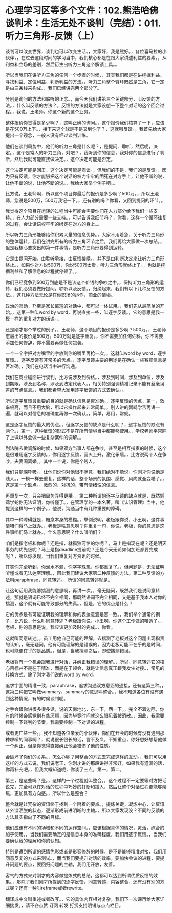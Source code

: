 # 心理学习区等多个文件：102.熊浩哈佛谈判术：生活无处不谈判（完结）：011.听力三角形-反馈（上）

谈判可以改变世界，谈判也可以改变生活。，大家好，我是熊好。，各位喜马拉的小伙伴，，在过去这段时间的学习当中，我们核心都是在跟大家讲述利益的要素。，从利益和立场的差别，然后衍生出听力三角这个解锁工具。。

所以当我们在讲听力三角的任何一个步骤的时候，，其实我们都是在讲挖掘利益、寻找利益、定位利益、判断利益的方法。，听力三角整个臂环既然是三角，它一定是由三条线来构成。，我们已经讲完两个部分了。

分别是询问的方法和聆听的正念。，而今天我们讲第三个关键部分，叫反馈的方法。，什么叫反馈的方法？，反馈的方法就是大家设想一下整个对话的这个回合过程。，我说，王老师，你这个新的这个业务。

整体报价你觉得是多少啊？，这叫正确的询问。，这个报价我们核算了一下，应该是在500万上下。，接下来这个球是不是又到你了？，这就叫反馈。，我首先给大家提出一个观念，一般人没有经过谈判训练。

他们在谈判局势中，他们的听力三角是什么呢？，是提问、聆听，然后呢，决定。，这个是常人的听力三角，对吧？，我听到你的信息，我对你的信息进行了判断，然后我就可能直接做决定。，这个决定可能是否定。

这个决定可能是回击，这个决定可能是商谈。，但我们的不是，我们的是反馈。，因为只有反馈，你才能够把这个说话的权力牢牢的困死在对方手上，让他不断的说，让他不断的说，让他不断的说。，我给大家举个例子吧。。

比方说，王老师啊，所以这个项目你最后的报价是多少啊？500万。，所以王老师，您说是500万，500万我记一下。，还有别的吗？你看，又回到提问的环节。。

我觉得这个项目在运转的过程当中可能会需要你们在人力部分给予我们一些支持。，在人力部分需要一些支持。，可以告诉我细节吗？，你看，这样一个循环往复的过程，会让话语权牢牢的绑定在对方的身上。。

所以听力三角形能够给你积累大量的信息优势。，大家不用着急，关于听力三角形的整体运转，我们在讲完所有的听力三角环节之后，我们再给大家做一次总结。，但是我核心要突出的第一件事情，是听力三角形要得到运转。

它是由提问开始，由聆听承接，由反馈接续。，并不是由判断决定来让听力三角形终止。，如果你对方说500万，你说500万太贵，听力三角形就终止了。，也就是挖掘利益和了解信息的过程就停顿了。。

你们已经竞争到500万到底是不是该这个价钱的争吵之中。，保持听力三角形的运转，我们必须要做好提问，聆听以及反馈。，归纳起来，我们有以下几种反馈的方法。，这几种方法无论是在你职场的运作，商业的情境。

政治的互动，乃至是家长离短的对话中，都可以一体试用。，我们先从最简单的开始。，这第一种叫word by word，再说直接一些，叫逐字反馈。，它的意思是我一模一样的重复对方的话语。。

还是刚才那个举过的例子。，王老师，这个项目的报价是多少啊？500万。，王老师您最出的报价是500万。500万就是逐字重复。，你不需要加任何佐料，你不需要添加任何修辞，你不需要再做任何包装。

一个一个字把对方嘴里的字放到你的嘴里再抢一次。，这就叫word by word，逐字反馈。，逐字反馈有非常多的优点。，逐字反馈主要的用途是在确认一些客观信息是否准确。，我们在电话当中进行沟通。

我们在商业碰面进行谈判，比方说涉及到价格。，涉及到时间，涉及到单位，涉及到期限，涉及到名称，涉及到法定代表人。，相关特别强调精准记录不能有丝毫误差的节点信息。，我们都希望大家用逐字反馈的方式去确认。。

所以逐字反馈最重要的目的就是确认信息是否准确。，逐字反馈的优点，第一，效率极高，而且不用大脑，所以它操作起来非常简单。，别人讲的鹦鹉学舌再讲一遍，就可以对信息的准确度再做一次确认。，简单，易用，常规。

这是逐字反馈的最大的优点。，但逐字反馈的缺点是什么呢？，逐字反馈的缺点有两个。，第一，这种反馈的形式不是在所有情境当中都能够使用。，学校老师平常除了上课以外会做一些复杂案件的调解。。

到法院去做调解的时候，如果双方当事人都在争吵，甚至是相互指责的时候，这个是很难用逐字反馈的。，你用逐字反馈，营火上升，激化矛盾。，比方说两个人在争吵，夫妻闹离婚。，其中一个说，你是个贱人。

我们只能深呼吸。，让他们说你对他很不满意，我们绝对不能说，你刚才你说他是贱人。，一模一样去重复。这样的话，整个场景的氛围、感觉、风向就全变糟了。，这是第一个缺点。，激烈的、对抗的、带有情绪性的信息。

再重复一次，只会把局势弄得更糟。，第二种所谓的逐字反馈的缺点就是，既然鹦鹉学蛇你无法证明，你听懂了。，在管理学的一本名著，叫《认识管理》当中，他提到这样的一个例子。，他说，沟通当中有几种重要的障碍。

其中一种障碍就是，概念本身的模糊。，举例说明，老板跟你说，小王啊，这件事情咱们得马上就办。，老板是啥意思啊？你重复一句，你说，老板，你的意思是这件事咱们马上就办。，什么意思啊？什么叫咱们？

咱们是指老板和你呢？还是指，就孤独可怜的你呢？，马上是指现在呢？还是明天事务的优先级呢？马上是指deadline提前呢？还是今天无论如何加班都要完成呢？，所以你发现，当我们重复对方资讯的时候。

其实你完全听到，你滴水不漏，你字字珠玑，你都重复了。，但问题是，无法证明听懂或者无法达至理解。，因此我们建议大家第二种反馈的方法。第二种反馈的方法叫paraphrase，同意转述。，所谓的同意转述就是。

让这句话用我能够揣测的意思啊，再讲一次。，毫无疑问，既然我们是说同意转述，那就是语词已经不完全相同，那既然语词不完全相同，又是基于我本人对你的揣测，这个就有可能导致部分的失真。，但是，它的优点是什么？

它的优点是有可能证明我的理解和你的表达意涵是否一致。，我们举个通常的例子，比方说，什么叫同意转述？老板跟你说，小王啊，你这个工作做的糟透了。，老板，你的意思是说，我应该更加及时的完成。，你看。

这就叫同意转述。，员工用他自己可能的理解，去揣测了老板对这个问题出现指责的认知。，毫无疑问，他有可能理解的是错误的，因为老板可能不在乎的是时间，也可能更在乎的是品质。，但是，当我揣测之后，即使揣测错误。

老板将有一个机会跟我进行对话，并纠正我错误的理解。，所以，同意转述它的核心目标并不是在于精准，而是在于领会，就是让信息真正跟我发生对接。，常见的转换方式，除了刚才我们说的word by word。

追求字面的精准一致，paraphrase，追求沟通双方意涵的通接，还有这第三种。，这第三种把它叫做summary，summary的意思叫整合。，我不知道各位有没有遇到这种情况，有的时候谈判呢。

对手会跟你讲很多很多话，说的天南地北，东一下，西一下。，完全不着边际，你有的时候会感觉到有些厌烦，因为毕竟时间就这么眼见着被消散。，因此，我需要控制一下谈判的节奏，我需要控制一下对话的进程。

或者更广益一些。，我不知道各位亲爱的小伙伴，你们在开会的时候有没有遇到那种啰嗦的同事啊？，就说很长很长的话，言不及义，不知重点，你好想好想帮他做一个纠正，但是你觉得直接纠正他会错伤了他的性质。

会破坏了你们的关系。，怎么办呢？用整合的方式去完成这样的互动。，我们可以用这样的方式去说，我们说老王，你刚才讲的那段讲得非常好，如果我有遗漏的话，你再补充吧。，但我大概知道呢，你谈了三点，第一，第二。

第三，是这些吗？是。，这样的一个过程就叫整合。，这个过程不一定要等对方把话说完，完全可以在对话的过程中巧妙的打断和插入，然后让整个对话过程更能够聚焦，更加具有方向感。，所以什么是整合？

整合就是让冗杂的资讯终于找到一个附着的要点。，提炼关键，凝炼中心，让资讯从外溢洒脱的状态，逐渐形成前进明晰的主轴。，所以大家发现没？不同的反馈的方法其实指向了不同的目标。

他们应该有不同的场域和不同的运作空间。，应该根据具体的情况，灵活，综合的加于使用。，当我们需要确定的是信息本身的准确程度，我们用逐字反馈。，当我们要确认我的理解和你的认知。

特别是遭到所谓的感情色彩或者是形容修辞的时候，是不是能够精准对接，我们用同意反复的方式来测试。，而当我们要提升对话的效率，要加快会议的进程，要提升问题的要点，要回归问题的主轴，我们用开放，友善。

客气的方式来对刚才的内容做提炼式的总结，这都可以达到所谓优质反馈的效果。，那除了我们刚才所提到的逐字反馈，同意转述，内容整合，还有没有别的方式呢？还有一种叫reframe或者rewrite。

翻译成中文叫重述或者改写。，它的具体内容相对复杂，我们下一次课再给大家详细揣发。，请不吝点赞 订阅 转发 打赏支持明镜与点点栏目。